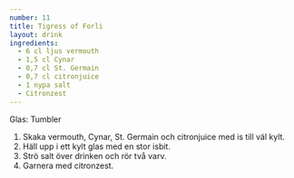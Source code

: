 ```yaml
---
number: 11
title: Tigress of Forli
layout: drink
ingredients: 
  - 6 cl ljus vermouth
  - 1,5 cl Cynar
  - 0,7 cl St. Germain
  - 0,7 cl citronjuice
  - 1 nypa salt
  - Citronzest
---
```


Glas: Tumbler

1) Skaka vermouth, Cynar, St. Germain och citronjuice med is till väl kylt.  
2) Häll upp i ett kylt glas med en stor isbit.  
3) Strö salt över drinken och rör två varv.  
4) Garnera med citronzest.
